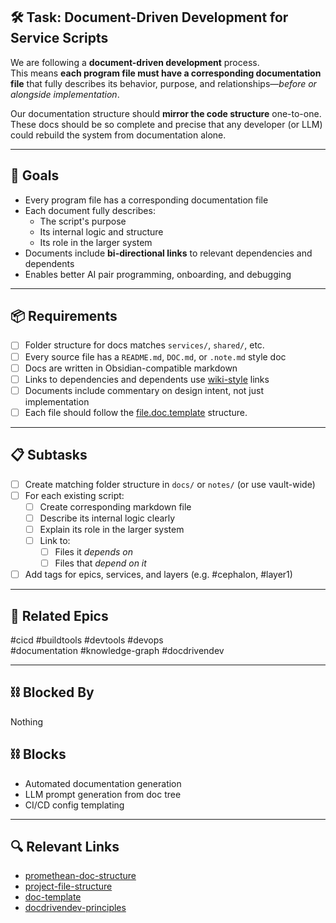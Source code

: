 ## 🛠️ Task: Document-Driven Development for Service Scripts

We are following a **document-driven development** process.  
This means **each program file must have a corresponding documentation file** that fully describes its behavior, purpose, and relationships—*before or alongside implementation*.

Our documentation structure should **mirror the code structure** one-to-one.  
These docs should be so complete and precise that any developer (or LLM) could rebuild the system from documentation alone.

---

## 🎯 Goals

- Every program file has a corresponding documentation file
- Each document fully describes:
  - The script's purpose
  - Its internal logic and structure
  - Its role in the larger system
- Documents include **bi-directional links** to relevant dependencies and dependents
- Enables better AI pair programming, onboarding, and debugging

---

## 📦 Requirements

- [ ] Folder structure for docs matches `services/`, `shared/`, etc.
- [ ] Every source file has a `README.md`, `DOC.md`, or `.note.md` style doc
- [ ] Docs are written in Obsidian-compatible markdown
- [ ] Links to dependencies and dependents use [wiki-style](wiki-style.md) links
- [ ] Documents include commentary on design intent, not just implementation
- [ ] Each file should follow the [file.doc.template](../../templates/file.doc.template.md) structure.

---

## 📋 Subtasks

- [ ] Create matching folder structure in `docs/` or `notes/` (or use vault-wide)
- [ ] For each existing script:
  - [ ] Create corresponding markdown file
  - [ ] Describe its internal logic clearly
  - [ ] Explain its role in the larger system
  - [ ] Link to:
    - [ ] Files it *depends on*
    - [ ] Files that *depend on it*
- [ ] Add tags for epics, services, and layers (e.g. #cephalon, #layer1)

---

## 🔗 Related Epics

#cicd #buildtools #devtools #devops  
#documentation #knowledge-graph #docdrivendev

---

## ⛓️ Blocked By

Nothing

## ⛓️ Blocks

- Automated documentation generation
- LLM prompt generation from doc tree
- CI/CD config templating

---

## 🔍 Relevant Links

- [promethean-doc-structure](promethean-doc-structure.md)
- [project-file-structure](project-file-structure.md)
- [doc-template](doc-template.md)
- [docdrivendev-principles](docdrivendev-principles.md)
